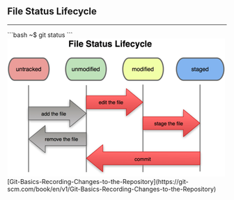 ## File Status Lifecycle
<hr>
```bash
~$ git status
```
<img src="./assets/file_status_lifecycle.png" />  
[Git-Basics-Recording-Changes-to-the-Repository](https://git-scm.com/book/en/v1/Git-Basics-Recording-Changes-to-the-Repository)
